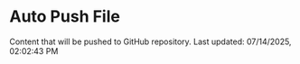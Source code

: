 # Auto Push File

Content that will be pushed to GitHub repository.
Last updated: 07/14/2025, 02:02:43 PM
